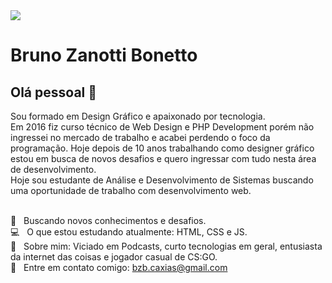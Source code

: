 <img width="auto" src="https://github.com/tgmarinho/tgmarinho/blob/master/banner.png">


# Bruno Zanotti Bonetto

## Olá pessoal 👋
Sou formado em Design Gráfico e apaixonado por tecnologia. 
 <br/> Em 2016 fiz curso técnico de Web Design e PHP Development porém não ingressei no mercado de trabalho e acabei perdendo o foco da programação. Hoje depois de 10 anos trabalhando como designer gráfico estou em busca de novos desafios e quero ingressar com tudo nesta área de desenvolvimento.
 <br/> Hoje sou estudante de Análise e Desenvolvimento de Sistemas buscando uma oportunidade de trabalho com desenvolvimento web.

 <br/> :rocket: &nbsp; Buscando novos conhecimentos e desafios.
 <br/> :computer: &nbsp; O que estou estudando atualmente: HTML, CSS e JS.
 <br/> 💬  &nbsp; Sobre mim: Viciado em Podcasts, curto tecnologias em geral, entusiasta da internet das coisas e jogador casual de CS:GO.
 <br/> :email: &nbsp; Entre em contato comigo: bzb.caxias@gmail.com
